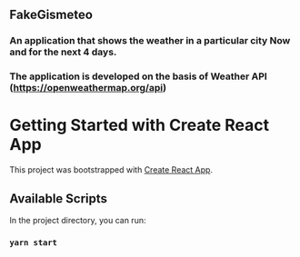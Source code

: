 ## FakeGismeteo

### An application that shows the weather in a particular city Now and for the next 4 days.

### The application is developed on the basis of Weather API (https://openweathermap.org/api)

# Getting Started with Create React App

This project was bootstrapped with [Create React App](https://github.com/facebook/create-react-app).

## Available Scripts

In the project directory, you can run:

### `yarn start`
